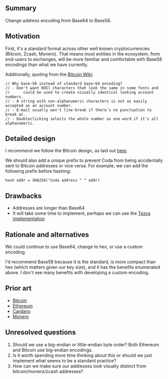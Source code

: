 ## Summary
[summary]: #summary

Change address encoding from Base64 to Base58.

## Motivation

[motivation]: #motivation

First, it's a standard format across other well known cryptocurrencies (Bitcoin, Zcash, Monero). That means most entities in the ecosystem, from end-users to exchanges, will be more familiar and comfortable with Base58 encodings than what we have currently.

Additionally, quoting from the [Bitcoin Wiki](https://en.bitcoin.it/wiki/Base58Check_encoding#Background):

```
// Why base-58 instead of standard base-64 encoding?
// - Don't want 0OIl characters that look the same in some fonts and
//      could be used to create visually identical looking account numbers.
// - A string with non-alphanumeric characters is not as easily accepted as an account number.
// - E-mail usually won't line-break if there's no punctuation to break at.
// - Doubleclicking selects the whole number as one word if it's all alphanumeric.

```

## Detailed design

[detailed-design]: #detailed-design

I recommend we follow the Bitcoin design, as laid out [here](https://en.bitcoin.it/wiki/Base58Check_encoding#Base58_symbol_chart).

We should also add a unique prefix to prevent Coda from being accidentally sent to Bitcoin addresses or vice versa. For example, we can add the following prefix before hashing:

```hash addr = SHA256("Coda address " ^ addr)```

## Drawbacks
[drawbacks]: #drawbacks

- Addresses are longer than Base64
- It will take some time to implement, perhaps we can use the [Tezos implementation](https://github.com/vbmithr/ocaml-base58)

## Rationale and alternatives
[rationale-and-alternatives]: #rationale-and-alternatives

We could continue to use Base64, change to hex, or use a custom encoding.

I'd recommend Base58 because it is the standard, is more compact than hex (which matters given our key size), and it has the benefits enumerated above. I don't see many benefits with developing a custom encoding.

## Prior art
[prior-art]: #prior-art

- [Bitcoin](https://en.bitcoin.it/wiki/Base58Check_encoding#Base58_symbol_chart)
- [Ethereum](https://github.com/ethereum/EIPs/blob/master/EIPS/eip-55.md)
- [Cardano](https://cardanodocs.com/cardano/addresses/)
- [Monero](https://monero.stackexchange.com/questions/1502/what-do-monero-addresses-have-in-common)

## Unresolved questions
[unresolved-questions]: #unresolved-questions

1. Should we use a big-endian or little-endian byte order? Both Ethereum and Bitcoin use big-endian encodings.
2. Is it worth spending more time thinking about this or should we just implement what seems to be a standard practice?
3. How can we make sure our addresses look visually distinct from bitcoin/monero/zcash addresses?
